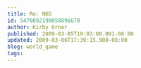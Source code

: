 ```yaml
---
title: Re: NKG
id: 5470892190050896670
author: Kirby Urner
published: 2009-03-05T10:03:00.001-08:00
updated: 2009-03-06T17:39:15.908-08:00
blog: world_game
tags: 
---
```



